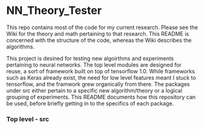 # NN_Theory_Tester

This repo contains most of the code for my current research. Please see the Wiki for the theory and math pertaining to that research. This README is concerned with the structure of the code, whereas the Wiki describes the algorithms.

This project is desined for testing  new algoirthms and experiments pertaining to neural networks. The top level modules
are designed for reuse, a sort of framework built on top of tensorflow 1.0. While frameworks such as Keras already exist, the
need for low level features meant I stuck to tensorflow, and the framwork grew organically from there. The packages under src
either pertain to a specific new algorithm/theory or a logical grouping of experiments. This README documents how this
repository can be used, before briefly getting in to the specifics of each package.

<h3>Top level - src</h3>
